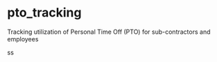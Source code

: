 # pto_tracking

Tracking utilization of Personal Time Off (PTO) for sub-contractors and employees

ss
